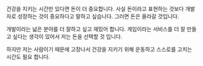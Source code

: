건강을 지키는 시간만 있다면 돈이 더 중요합니다.
사실 돈이라고 표현하는 것보다 개발자로 성장하는 것이 중요하다고 말하고 싶습니다. 그러면 돈은 올라갈 것입니다. 

개발이라는 넓은 분야를 더 잘하고 싶고 재밌어 합니다. 게임이라는 서비스를 더 잘 만들고 싶다는 생각이 있어서 저는 돈을 선택할 것 입니다.

하지만 저는 사람이기 때문에 고장나서 건강을 지키기 위해 운동하고 스스로를 고치는 시간도 필요 합니다.
